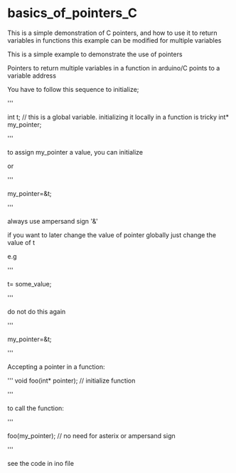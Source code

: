 # basics_of_pointers_C
This is a simple demonstration of C pointers, and how to use it to return variables in functions this example can be modified for multiple variables 


This is a simple example to demonstrate the use of pointers

Pointers to return multiple variables in a function in arduino/C
points to a variable address

You have to follow this sequence to initialize;

'''

int t; // this is a global variable. initializing it locally in a function is tricky
int* my_pointer;

'''

to assign my_pointer a value, you can initialize 

or

'''

my_pointer=&t;

'''

always use ampersand sign '&' 

if you want to later change the value of pointer globally just change the value of t

e.g

'''

t= some_value;

'''

do not do this again 

'''

my_pointer=&t;

'''

Accepting a pointer in a function:

'''
void foo(int* pointer); // initialize function

'''

to call the function:

'''

foo(my_pointer); // no need for asterix or ampersand sign

'''

see the code in ino file
